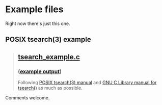 # Example files

Right now there's just this one.

## POSIX tsearch(3) example
> ## [tsearch_example.c](tsearch_example.c)
> ### ([example output](tsearch_example-output.txt))
> Following [POSIX tsearch(3) manual](http://pubs.opengroup.org/onlinepubs/9699919799/functions/tdelete.html) and [GNU C Library manual for tsearch()](https://www.gnu.org/software/libc/manual/html_node/Tree-Search-Function.html) as much as possible.

Comments welcome.